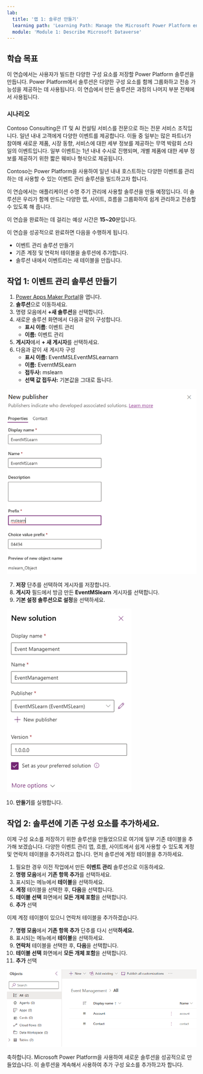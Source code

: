 ```yaml
---
lab:
  title: '랩 1: 솔루션 만들기'
  learning path: 'Learning Path: Manage the Microsoft Power Platform environment'
  module: 'Module 1: Describe Microsoft Dataverse'
---
```


## 학습 목표

이 연습에서는 사용자가 빌드한 다양한 구성 요소를 저장할 Power Platform 솔루션을 만듭니다. Power Platform에서 솔루션은 다양한 구성 요소를 함께 그룹화하고 전송 가능성을 제공하는 데 사용됩니다. 이 연습에서 만든 솔루션은 과정의 나머지 부분 전체에서 사용됩니다.

### 시나리오

Contoso Consulting은 IT 및 AI 컨설팅 서비스를 전문으로 하는 전문 서비스 조직입니다. 일년 내내 고객에게 다양한 이벤트를 제공합니다. 이들 중 일부는 많은 파트너가 참여해 새로운 제품, 시장 동향, 서비스에 대한 세부 정보를 제공하는 무역 박람회 스타일의 이벤트입니다. 일부 이벤트는 1년 내내 수시로 진행되며, 개별 제품에 대한 세부 정보를 제공하기 위한 짧은 웨비나 형식으로 제공됩니다.

Contoso는 Power Platform을 사용하여 일년 내내 호스트하는 다양한 이벤트를 관리하는 데 사용할 수 있는 이벤트 관리 솔루션을 빌드하고자 합니다.

이 연습에서는 애플리케이션 수명 주기 관리에 사용할 솔루션을 만들 예정입니다. 이 솔루션은 우리가 함께 만드는 다양한 앱, 사이트, 흐름을 그룹화하여 쉽게 관리하고 전송할 수 있도록 해 줍니다.

이 연습을 완료하는 데 걸리는 예상 시간은 **15~20**분입니다.

이 연습을 성공적으로 완료하면 다음을 수행하게 됩니다.

- 이벤트 관리 솔루션 만들기
- 기존 계정 및 연락처 테이블을 솔루션에 추가합니다.
- 솔루션 내에서 이벤트라는 새 테이블을 만듭니다.

## 작업 1: 이벤트 관리 솔루션 만들기

1.  [Power Apps Maker Portal](https://make.powerapps.com)을 엽니다.
2.  **솔루션**으로 이동하세요.
3.  명령 모음에서 **+새 솔루션**을 선택합니다.
4.  새로운 솔루션 화면에서 다음과 같이 구성합니다.
    - **표시 이름**: 이벤트 관리
    - **이름:** 이벤트 관리
5.  **게시자**에서 **+ 새 게시자**를 선택하세요.
6.  다음과 같이 새 게시자 구성
    - **표시 이름:** EventMSLEventMSLearnarn
    - **이름:** EverntMSLearn
    - **접두사:** mslearn
    - **선택 값 접두사:** 기본값을 그대로 둡니다.

![새로운 게시자 만들기 화면의 스크린샷](media/61fa62c324d424f7c73c8291a0724130.png)

7.  **저장** 단추를 선택하여 게시자를 저장합니다.
8.  **게시자** 필드에서 방금 만든 **EventMSlearn** 게시자를 선택합니다.
9.  **기본 설정 솔루션으로 설정**을 선택하세요.

![완료된 솔루션의 스크린샷](media/f968526926661bfa401f10742e6f376f.png)

10.  **만들기**를 실행합니다.

## 작업 2: 솔루션에 기존 구성 요소를 추가하세요.

이제 구성 요소를 저장하기 위한 솔루션을 만들었으므로 여기에 일부 기존 테이블을 추가해 보겠습니다. 다양한 이벤트 관리 앱, 흐름, 사이트에서 쉽게 사용할 수 있도록 계정 및 연락처 테이블을 추가하려고 합니다. 먼저 솔루션에 계정 테이블을 추가하세요.

1.  필요한 경우 이전 작업에서 만든 **이벤트 관리** 솔루션으로 이동하세요.
2.  **명령 모음**에서 **기존 항목 추가**를 선택하세요.
3.  표시되는 메뉴에서 **테이블**을 선택하세요.
4.  **계정** 테이블을 선택한 후, **다음**을 선택합니다.
5.  **테이블 선택** 화면에서 **모든 개체 포함**을 선택합니다.
6.  **추가** 선택

이제 계정 테이블이 있으니 연락처 테이블을 추가하겠습니다.

7.  **명령 모음**에서 **기존 항목 추가** 단추를 다시 선택**하세요.**
8.  표시되는 메뉴에서 **테이블**을 선택하세요.
9.  **연락처** 테이블을 선택한 후, **다음**을 선택합니다.
10.  **테이블 선택** 화면에서 **모든 개체 포함**을 선택합니다.
11.  **추가** 선택

![솔루션의 계정 및 연락처 테이블을 보여 주는 스크린샷](media/a53817e242fca7371765583d9e565c36.png)

축하합니다. Microsoft Power Platform을 사용하여 새로운 솔루션을 성공적으로 만들었습니다. 이 솔루션을 계속해서 사용하여 추가 구성 요소를 추가하고자 합니다.

